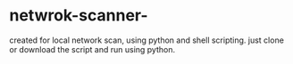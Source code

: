 # netwrok-scanner-
created for local network scan, using python and shell scripting.
just clone or download the script and run using python.


